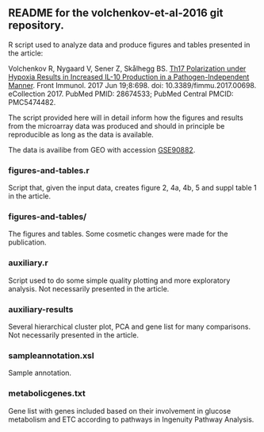
README for the volchenkov-et-al-2016 git repository.
----------------------

R script used to analyze data and produce figures and tables presented in the article:

Volchenkov R, Nygaard V, Sener Z, Skålhegg BS. [Th17 Polarization under Hypoxia
Results in Increased IL-10 Production in a Pathogen-Independent Manner](https://dx.doi.org/10.3389/fimmu.2017.00698). Front
Immunol. 2017 Jun 19;8:698. doi: 10.3389/fimmu.2017.00698. eCollection 2017.
PubMed PMID: 28674533; PubMed Central PMCID: PMC5474482.

The script provided here will in detail inform how the figures and results from the microarray data was produced and should in principle be reproducible as long as the data is available.

The data is availibe from GEO with accession [GSE90882](https://www.ncbi.nlm.nih.gov/geo/query/acc.cgi?acc=GSE90882).

### figures-and-tables.r
Script that, given the input data, creates figure 2, 4a, 4b, 5 and suppl table 1 in the article. 

### figures-and-tables/
The figures and tables. Some cosmetic changes were made for the publication.

### auxiliary.r
Script used to do some simple quality plotting and more exploratory analysis. Not necessarily presented in the article.

### auxiliary-results
Several hierarchical cluster plot, PCA and gene list for many comparisons. Not necessarily presented in the article.

### sampleannotation.xsl
Sample annotation.

### metabolicgenes.txt
Gene list with genes included based on their involvement in glucose metabolism and ETC according to pathways in Ingenuity Pathway Analysis.

